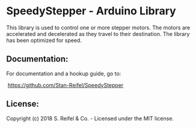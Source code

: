 # SpeedyStepper - Arduino Library


This library is used to control one or more stepper motors.  The motors are accelerated and decelerated as they travel to their destination.  The library has been optimized for speed.


## Documentation:
For documentation and a hookup guide, go to:

​     https://github.com/Stan-Reifel/SpeedyStepper​

## License:
Copyright (c) 2018 S. Reifel & Co.   -   Licensed under the MIT license.

